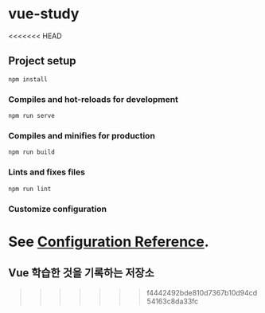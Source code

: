 # vue-study

<<<<<<< HEAD
## Project setup

```
npm install
```

### Compiles and hot-reloads for development

```
npm run serve
```

### Compiles and minifies for production

```
npm run build
```

### Lints and fixes files

```
npm run lint
```

### Customize configuration

See [Configuration Reference](https://cli.vuejs.org/config/).
=======
## Vue 학습한 것을 기록하는 저장소
>>>>>>> f4442492bde810d7367b10d94cd54163c8da33fc

